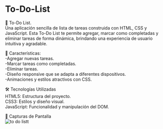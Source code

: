 ﻿# To-Do-List
 📝 To-Do List.<br>
Una aplicación sencilla de lista de tareas construida con HTML, CSS y JavaScript. Esta To-Do List te permite agregar, marcar como completadas y eliminar tareas de forma dinámica, brindando una experiencia de usuario intuitiva y agradable.

🚀 Características:<br>
-Agregar nuevas tareas.<br>
-Marcar tareas como completadas.<br>
-Eliminar tareas.<br>
-Diseño responsive que se adapta a diferentes dispositivos.<br>
-Animaciones y estilos atractivos con CSS.<br>

🛠️ Tecnologías Utilizadas<br>
HTML5: Estructura del proyecto.<br>
CSS3: Estilos y diseño visual.<br>
JavaScript: Funcionalidad y manipulación del DOM.<br>

📸 Capturas de Pantalla<br>
![to do listt](https://github.com/user-attachments/assets/ed534227-0f21-4d01-8edd-695ae0bcf033)


